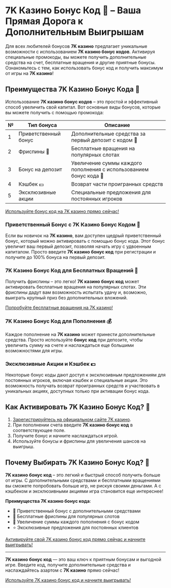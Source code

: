 # 7K Казино Бонус Код 🎁 – Ваша Прямая Дорога к Дополнительным Выигрышам

Для всех любителей бонусов **7K казино** предлагает уникальные возможности с использованием **7K казино бонус кодов**. Активируя специальные промокоды, вы можете получить дополнительные средства на счет, бесплатные вращения и другие приятные бонусы. Ознакомьтесь с тем, как использовать бонус код и получить максимум от игры на **7K казино**!

## Преимущества 7K Казино Бонус Кода 🌟

Использование **7K казино бонус кодов** – это простой и эффективный способ увеличить свой капитал. Вот основные виды бонусов, которые вы можете получить с помощью промокода:

| №  | Тип бонуса | Описание |
|----|------------|----------|
| 1  | Приветственный бонус | Дополнительные средства за первый депозит с кодом 🎉 |
| 2  | Фриспины 🎰 | Бесплатные вращения на популярных слотах |
| 3  | Бонус на депозит | Увеличение суммы каждого пополнения с использованием бонус кода 💸 |
| 4  | Кэшбек 💵 | Возврат части проигранных средств |
| 5  | Эксклюзивные акции | Специальные предложения для постоянных игроков |

[Используйте бонус код на 7K казино прямо сейчас!](https://brandplay.link/BvQyFShp)

### Приветственный Бонус с 7K Казино Бонус Кодом 🌈

Если вы новичок на **7K казино**, вам доступен щедрый приветственный бонус, который можно активировать с помощью бонус кода. Этот бонус увеличит ваш первый депозит, позволяя начать игру с удвоенным капиталом. Просто введите **7K казино бонус код** при регистрации и получите до 100% бонуса на первый депозит.

### 7K Казино Бонус Код для Бесплатных Вращений 🎰

Получить фриспины – это легко! **7K казино бонус код** может активировать бесплатные вращения на популярных слотах. Эти фриспины дадут вам возможность испытать удачу и, возможно, выиграть крупный приз без дополнительных вложений.

[Попробуйте бесплатные вращения на 7K казино!](https://brandplay.link/BvQyFShp)

### 7K Казино Бонус Код для Пополнения 💰

Каждое пополнение на **7K казино** может принести дополнительные средства. Просто используйте **бонус код** при депозите, чтобы увеличить сумму на счете и наслаждаться еще большими возможностями для игры.

### Эксклюзивные Акции и Кэшбек 💵

Некоторые бонус коды дают доступ к эксклюзивным предложениям для постоянных игроков, включая кэшбек и специальные акции. Это возможность получать возврат проигранных средств и участвовать в уникальных акциях, доступных только при активации бонус кода.

## Как Активировать 7K Казино Бонус Код? 🚀

1. [Зарегистрируйтесь на официальном сайте 7K казино](https://brandplay.link/BvQyFShp).
2. При пополнении счета введите **7K казино бонус код** в соответствующее поле.
3. Получите бонус и начните наслаждаться игрой.
4. Используйте бонусы и фриспины для увеличения шансов на выигрыш.

## Почему Выбирать 7K Казино Бонус Код? 🤔

**7K казино бонус код** – это легкий и быстрый способ получить больше от игры. С дополнительными средствами и бесплатными вращениями вы сможете попробовать больше игр, не рискуя своими деньгами. А с кэшбеком и эксклюзивными акциями игра становится еще интереснее!

**Преимущества 7K казино бонус кода**:
- 🎁 Приветственный бонус с дополнительными средствами
- 🎰 Бесплатные фриспины для популярных слотов
- 💸 Увеличение суммы каждого пополнения с бонус кодом
- ⭐ Эксклюзивные предложения для постоянных клиентов

[Активируйте свой 7K казино бонус код прямо сейчас и начните выигрывать!](https://brandplay.link/BvQyFShp)

---

**7K казино бонус код** — это ваш ключ к приятным бонусам и выгодной игре. Введите код, получите дополнительные средства и наслаждайтесь азартом с **7K казино** прямо сейчас!

[Используйте 7K казино бонус код и начните выигрывать!](https://brandplay.link/BvQyFShp)
